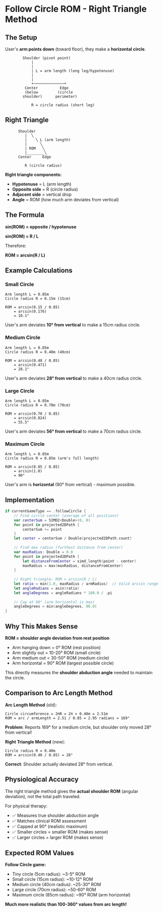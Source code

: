 # Follow Circle ROM - Right Triangle Method

## The Setup

User's **arm points down** (toward floor), they make a **horizontal circle**.

```
        Shoulder (pivot point)
            |
            |
            | L = arm length (long leg/hypotenuse)
            |
            |
            •──────────────•
         Center          Edge
         (below         (circle
        shoulder)      perimeter)
        
            R = circle radius (short leg)
```

## Right Triangle

```
      Shoulder
         |  ╲
         |    ╲ L (arm length)
         |      ╲
         | ROM   ╲
         |________╲
      Center     Edge
         
         R (circle radius)
```

**Right triangle components:**
- **Hypotenuse** = L (arm length)
- **Opposite side** = R (circle radius)
- **Adjacent side** = vertical drop
- **Angle** = ROM (how much arm deviates from vertical)

## The Formula

**sin(ROM) = opposite / hypotenuse**

**sin(ROM) = R / L**

Therefore:

**ROM = arcsin(R / L)**

## Example Calculations

### Small Circle
```
Arm length L = 0.85m
Circle radius R = 0.15m (15cm)

ROM = arcsin(0.15 / 0.85)
    = arcsin(0.176)
    = 10.1°
```

User's arm deviates **10° from vertical** to make a 15cm radius circle.

### Medium Circle
```
Arm length L = 0.85m
Circle radius R = 0.40m (40cm)

ROM = arcsin(0.40 / 0.85)
    = arcsin(0.471)
    = 28.1°
```

User's arm deviates **28° from vertical** to make a 40cm radius circle.

### Large Circle
```
Arm length L = 0.85m
Circle radius R = 0.70m (70cm)

ROM = arcsin(0.70 / 0.85)
    = arcsin(0.824)
    = 55.5°
```

User's arm deviates **56° from vertical** to make a 70cm radius circle.

### Maximum Circle
```
Arm length L = 0.85m
Circle radius R = 0.85m (arm's full length)

ROM = arcsin(0.85 / 0.85)
    = arcsin(1.0)
    = 90°
```

User's arm is **horizontal** (90° from vertical) - maximum possible.

## Implementation

```swift
if currentGameType == .followCircle {
    // Find circle center (average of all positions)
    var centerSum = SIMD2<Double>(0, 0)
    for point in projected2DPath {
        centerSum += point
    }
    let center = centerSum / Double(projected2DPath.count)
    
    // Find max radius (furthest distance from center)
    var maxRadius: Double = 0.0
    for point in projected2DPath {
        let distanceFromCenter = simd_length(point - center)
        maxRadius = max(maxRadius, distanceFromCenter)
    }
    
    // Right triangle: ROM = arcsin(R / L)
    let ratio = min(1.0, maxRadius / armRadius)  // Valid arcsin range
    let angleRadians = asin(ratio)
    let angleDegrees = angleRadians * 180.0 / .pi
    
    // Cap at 90° (arm horizontal is max)
    angleDegrees = min(angleDegrees, 90.0)
}
```

## Why This Makes Sense

**ROM = shoulder angle deviation from rest position**

- Arm hanging down = 0° ROM (rest position)
- Arm slightly out = 10-20° ROM (small circle)
- Arm medium out = 30-50° ROM (medium circle)
- Arm horizontal = 90° ROM (largest possible circle)

This directly measures the **shoulder abduction angle** needed to maintain the circle.

## Comparison to Arc Length Method

**Arc Length Method** (old):
```
Circle circumference = 2πR = 2π × 0.40m = 2.51m
ROM = arc / armLength = 2.51 / 0.85 = 2.95 radians = 169°
```
**Problem**: Reports 169° for a medium circle, but shoulder only moved 28° from vertical!

**Right Triangle Method** (new):
```
Circle radius R = 0.40m
ROM = arcsin(0.40 / 0.85) = 28°
```
**Correct**: Shoulder actually deviated 28° from vertical.

## Physiological Accuracy

The right triangle method gives the **actual shoulder ROM** (angular deviation), not the total path traveled.

For physical therapy:
- ✅ Measures true shoulder abduction angle
- ✅ Matches clinical ROM assessment
- ✅ Capped at 90° (realistic maximum)
- ✅ Smaller circles = smaller ROM (makes sense)
- ✅ Larger circles = larger ROM (makes sense)

## Expected ROM Values

**Follow Circle game:**
- Tiny circle (5cm radius): ~3-5° ROM
- Small circle (15cm radius): ~10-12° ROM
- Medium circle (40cm radius): ~25-30° ROM
- Large circle (70cm radius): ~50-60° ROM
- Maximum circle (85cm radius): ~90° ROM (arm horizontal)

**Much more realistic than 100-360° values from arc length!**
